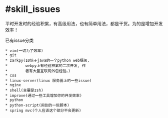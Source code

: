 #skill_issues
====

平时开发时的经验积累，有高级用法，也有简单用法，都是干货。为的是增加开发效率！

已有issue分类

    * vim(一切为了效率)
    * git
    * zarkpy(10倍于java的一个python web框架,
    *        webpy上有经验积累的二次开发, 作
    *        者有大量互联网外包经验。)
    * css
    * linux-server(linux 服务器上的一些issue)
    * nginx
    * shell(主要是zsh)
    * improve(通过一些工具增加你的开发效率)
    * python
    * python-script(用到的一些脚本)
    * spring mvc(个人应该这个部分不会更新)
